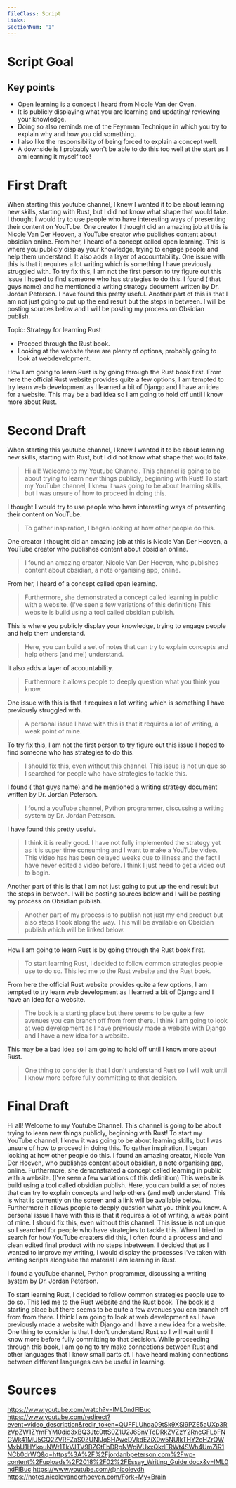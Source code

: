 ```yaml
---
fileClass: Script
Links: 
SectionNum: "1"
---
```

# Script Goal

## Key points
- Open learning is a concept I heard from Nicole Van der Oven. 
- It is publicly displaying what you are learning and updating/ reviewing your knowledge.
- Doing so also reminds me of the Feynman Technique in which you try to explain why and how you did something.
- I also like the responsibility of being forced to explain a concept well.
- A downside is I probably won't be able to do this too well at the start as I am learning it myself too!


# First Draft

When starting this youtube channel, I knew I wanted it to be about learning new skills, starting with Rust, but I did not know what shape that would take. I thought I would try to use people who have interesting ways of presenting their content on YouTube. One creator I thought did an amazing job at this is Nicole Van Der Heoven, a YouTube creator who publishes content about obsidian online. From her, I heard of a concept called open learning. This is where you publicly display your knowledge, trying to engage people and help them understand. It also adds a layer of accountability. One issue with this is that it requires a lot writing which is something I have previously struggled with. To try fix this, I am not the first person to try figure out this issue I hoped to find someone who has strategies to do this. I found ( that guys name) and he mentioned a writing strategy document written by Dr. Jordan Peterson. I have found this pretty useful. Another part of this is that I am not just going to put up the end result but the steps in between. I will be posting sources below and I will be posting my process on Obsidian publish.

Topic: Strategy for learning Rust
- Proceed through the Rust book.
- Looking at the website there are plenty of options, probably going to look at webdevelopment.


How I am going to learn Rust is by going through the Rust book first. From here the official Rust website provides quite a few options, I am tempted to try learn web development as I learned a bit of Django and I have an idea for a website. This may  be a bad idea so I am going to hold off until I know more about Rust.

# Second Draft

When starting this youtube channel, I knew I wanted it to be about learning new skills, starting with Rust, but I did not know what shape that would take.
> Hi all! Welcome to my Youtube Channel. This channel is going to be about trying to learn new things publicly, beginning with Rust! To start my YouTube channel, I knew it was going to be about learning skills, but I was unsure of how to proceed in doing this.

I thought I would try to use people who have interesting ways of presenting their content on YouTube.
> To gather inspiration, I began looking at how other people do this.

One creator I thought did an amazing job at this is Nicole Van Der Heoven, a YouTube creator who publishes content about obsidian online. 
> I found an amazing creator, Nicole Van Der Hoeven, who publishes content about obsidian, a note organising app, online.

From her, I heard of a concept called open learning.
> Furthermore, she demonstrated a concept called learning in public with a website. (I've seen a few variations of this definition) This website is build using a tool called obsidian publish.

This is where you publicly display your knowledge, trying to engage people and help them understand. 
> Here, you can build a set of notes that can try to explain concepts and help others (and me!) understand.

It also adds a layer of accountability. 
> Furthermore it allows people to deeply question what you think you know.

One issue with this is that it requires a lot writing which is something I have previously struggled with. 
> A personal issue I have with this is that it requires a lot of writing, a weak point of mine.

To try fix this, I am not the first person to try figure out this issue I hoped to find someone who has strategies to do this. 
> I should fix this, even without this channel. This issue is not unique so I searched for people who have strategies to tackle this. 

I found ( that guys name) and he mentioned a writing strategy document written by Dr. Jordan Peterson. 
> I found a youTube channel, Python programmer, discussing a writing system by Dr. Jordan Peterson. 

I have found this pretty useful. 

> I think it is really good. I have not fully implemented the strategy yet as it is super time consuming and I want to make a YouTube video. This video has has been delayed weeks due to illness and the fact I have never edited a video before. I think I just need to get a video out to begin.

Another part of this is that I am not just going to put up the end result but the steps in between. I will be posting sources below and I will be posting my process on Obsidian publish.

> Another part of my process is to publish not just my end product but also steps I took along the way. This will be available on Obsidian publish which will be linked below.


---



How I am going to learn Rust is by going through the Rust book first. 
> To start learning Rust, I decided to follow common strategies people use to do so. This led me to the Rust website and the Rust book. 


From here the official Rust website provides quite a few options, I am tempted to try learn web development as I learned a bit of Django and I have an idea for a website.
> The book is a starting place but there seems to be quite a few avenues you can branch off from from there. I think I am going to look at web development as I have previously made a website with Django and I have a new idea for a website.  

This may  be a bad idea so I am going to hold off until I know more about Rust.
> One thing to consider is that I don't understand Rust so I will wait until I know more before fully committing to that decision.



# Final Draft


Hi all! Welcome to my Youtube Channel. This channel is going to be about trying to learn new things publicly, beginning with Rust! To start my YouTube channel, I knew it was going to be about learning skills, but I was unsure of how to proceed in doing this. To gather inspiration, I began looking at how other people do this. I found an amazing creator, Nicole Van Der Hoeven, who publishes content about obsidian, a note organising app, online. Furthermore, she demonstrated a concept called learning in public with a website. (I've seen a few variations of this definition) This website is build using a tool called obsidian publish.  Here, you can build a set of notes that can try to explain concepts and help others (and me!) understand. This is what is currently on the screen and a link will be available below. Furthermore it allows people to deeply question what you think you know. A personal issue I have with this is that it requires a lot of writing, a weak point of mine.  I should fix this, even without this channel. This issue is not unique so I searched for people who have strategies to tackle this. When I tried to search for how YouTube creaters did this, I often found a process and and clean edited final product with no steps inbetween. I decided that as I wanted to improve my writing, I would display the processes I've taken with writing scripts alongside the material I am learning in Rust.   


 I found a youTube channel, Python programmer, discussing a writing system by Dr. Jordan Peterson. 


 To start learning Rust, I decided to follow common strategies people use to do so. This led me to the Rust website and the Rust book. The book is a starting place but there seems to be quite a few avenues you can branch off from from there. I think I am going to look at web development as I have previously made a website with Django and I have a new idea for a website.  One thing to consider is that I don't understand Rust so I will wait until I know more before fully committing to that decision. While proceeding through this book, I am going to try make connections between Rust and other languages that I know small parts of. I have heard making connections between different languages can be useful in learning.

# Sources

https://www.youtube.com/watch?v=lML0ndFlBuc
https://www.youtube.com/redirect?event=video_description&redir_token=QUFFLUhqa09tSk9XSl9PZE5aUXp3RzVpZW1ZYmFYM0did3xBQ3Jtc0ttS0Z1U2J6SnVTcDRkZVZzY2RncGFLbFNGWk41MU5GQ2ZVRFZaS0ZUNlJqSHAweDVkdEZiX0w5NUlkTHY2cHZrQWMxbU1HYkpuNWt1TkVJTV9BZGtEbDRpNWpiVUxxQkdFRWt4SWh4UmZiR1NCb0drWQ&q=https%3A%2F%2Fjordanbpeterson.com%2Fwp-content%2Fuploads%2F2018%2F02%2FEssay_Writing_Guide.docx&v=lML0ndFlBuc
https://www.youtube.com/@nicolevdh
https://notes.nicolevanderhoeven.com/Fork+My+Brain